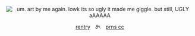 <div id="header" align="center">
  
![um. art by me again. lowk its so ugly it made me giggle. but still, UGLY aAAAAA](https://files.catbox.moe/qfa3x6.png)

<p align="center"

  [rentry](https://rentry.co/poof) 𝜗ৎ [prns cc](https://pronouns.cc/vee)
